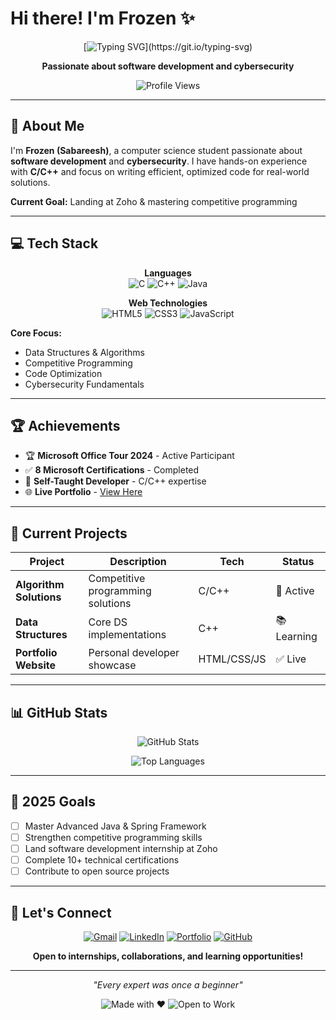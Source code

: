 # Hi there! I'm **Frozen** ✨

<div align="center">
  
  [![Typing SVG](https://readme-typing-svg.demolab.com?font=Fira+Code&size=22&duration=3000&pause=1000&color=00D4FF&center=true&vCenter=true&width=600&lines=Self-Taught+Developer;Computer+Science+Student;Problem+Solver;Always+Learning!)](https://git.io/typing-svg)
  
  **Passionate about software development and cybersecurity**
  
  ![Profile Views](https://komarev.com/ghpvc/?username=Frozen-47&label=Profile%20views&color=0e75b6&style=flat)
  
</div>

---

## 🎯 About Me

I'm **Frozen (Sabareesh)**, a computer science student passionate about **software development** and **cybersecurity**. I have hands-on experience with **C/C++** and focus on writing efficient, optimized code for real-world solutions.

**Current Goal:** Landing at Zoho & mastering competitive programming

---

## 💻 Tech Stack

<div align="center">

**Languages**  
![C](https://img.shields.io/badge/C-00599C?style=for-the-badge&logo=c&logoColor=white)
![C++](https://img.shields.io/badge/C++-00599C?style=for-the-badge&logo=c%2B%2B&logoColor=white)
![Java](https://img.shields.io/badge/Java-ED8B00?style=for-the-badge&logo=java&logoColor=white)

**Web Technologies**  
![HTML5](https://img.shields.io/badge/HTML5-E34F26?style=for-the-badge&logo=html5&logoColor=white)
![CSS3](https://img.shields.io/badge/CSS3-1572B6?style=for-the-badge&logo=css3&logoColor=white)
![JavaScript](https://img.shields.io/badge/JavaScript-F7DF1E?style=for-the-badge&logo=javascript&logoColor=black)

</div>

**Core Focus:**
- Data Structures & Algorithms
- Competitive Programming
- Code Optimization
- Cybersecurity Fundamentals

---

## 🏆 Achievements

- 🏆 **Microsoft Office Tour 2024** - Active Participant
- ✅ **8 Microsoft Certifications** - Completed
- 💼 **Self-Taught Developer** - C/C++ expertise
- 🌐 **Live Portfolio** - [View Here](https://frozen-47.github.io/Portfolio/)

---

## 🚀 Current Projects

| Project | Description | Tech | Status |
|---------|-------------|------|---------|
| **Algorithm Solutions** | Competitive programming solutions | C/C++ | 🔄 Active |
| **Data Structures** | Core DS implementations | C++ | 📚 Learning |
| **Portfolio Website** | Personal developer showcase | HTML/CSS/JS | ✅ Live |

---

## 📊 GitHub Stats

<div align="center">
  
![GitHub Stats](https://github-readme-stats.vercel.app/api?username=Frozen-47&show_icons=true&theme=radical&hide_border=true)

![Top Languages](https://github-readme-stats.vercel.app/api/top-langs/?username=Frozen-47&layout=compact&theme=radical&hide_border=true)
  
</div>

---

## 🎯 2025 Goals

- [ ] Master Advanced Java & Spring Framework
- [ ] Strengthen competitive programming skills
- [ ] Land software development internship at Zoho
- [ ] Complete 10+ technical certifications
- [ ] Contribute to open source projects

---

## 🤝 Let's Connect

<div align="center">

[![Gmail](https://img.shields.io/badge/Gmail-D14836?style=for-the-badge&logo=gmail&logoColor=white)](mailto:sabareeshgm47@gmail.com)
[![LinkedIn](https://img.shields.io/badge/LinkedIn-0077B5?style=for-the-badge&logo=linkedin&logoColor=white)](https://linkedin.com/in/sabareesh-gm)
[![Portfolio](https://img.shields.io/badge/Portfolio-Live-FF6B6B?style=for-the-badge)](https://frozen-47.github.io/Portfolio/)
[![GitHub](https://img.shields.io/badge/GitHub-100000?style=for-the-badge&logo=github&logoColor=white)](https://github.com/Frozen-47)

**Open to internships, collaborations, and learning opportunities!**

</div>

---

<div align="center">
  
*"Every expert was once a beginner"*

![Made with ❤️](https://img.shields.io/badge/Made%20with-❤️%20and%20Code-red.svg)
![Open to Work](https://img.shields.io/badge/Open%20to-Work-green.svg)
  
</div>
